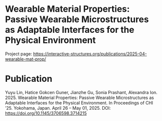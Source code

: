 # Wearable Material Properties: Passive Wearable Microstructures as Adaptable Interfaces for the Physical Environment

Project page: https://interactive-structures.org/publications/2025-04-wearable-mat-prop/

# Publication
Yuyu Lin, Hatice Gokcen Guner, Jianzhe Gu, Sonia Prashant, Alexandra Ion. 2025. Wearable Material Properties: Passive Wearable Microstructures as Adaptable Interfaces for the Physical Environment. In Proceedings of CHI ’25. Yokohama, Japan. April 26 – May 01, 2025. DOI: https://doi.org/10.1145/3706598.3714215
